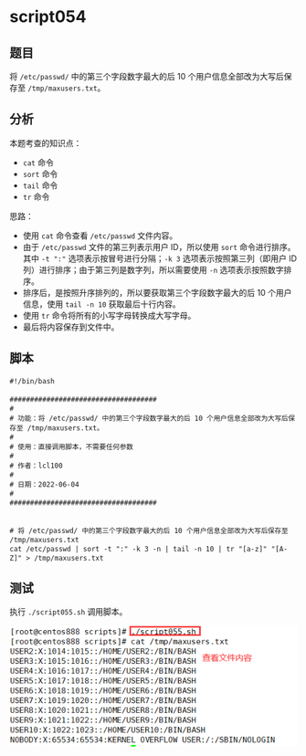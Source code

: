 # script054 
## 题目

将 `/etc/passwd/` 中的第三个字段数字最大的后 10 个用户信息全部改为大写后保存至 `/tmp/maxusers.txt`。





## 分析

本题考查的知识点：

- `cat` 命令
- `sort` 命令
- `tail` 命令
- `tr` 命令

思路：

- 使用 `cat` 命令查看 `/etc/passwd` 文件内容。
- 由于 `/etc/passwd` 文件的第三列表示用户 ID，所以使用 `sort` 命令进行排序。其中 `-t ":"` 选项表示按冒号进行分隔；`-k 3` 选项表示按照第三列（即用户 ID 列）进行排序；由于第三列是数字列，所以需要使用 `-n` 选项表示按照数字排序。
- 排序后，是按照升序排列的，所以要获取第三个字段数字最大的后 10 个用户信息，使用 `tail -n 10` 获取最后十行内容。
- 使用 `tr` 命令将所有的小写字母转换成大写字母。
- 最后将内容保存到文件中。





## 脚本

```shell
#!/bin/bash

####################################
#
# 功能：将 /etc/passwd/ 中的第三个字段数字最大的后 10 个用户信息全部改为大写后保存至 /tmp/maxusers.txt。
#
# 使用：直接调用脚本，不需要任何参数
#
# 作者：lcl100
#
# 日期：2022-06-04
#
####################################


# 将 /etc/passwd/ 中的第三个字段数字最大的后 10 个用户信息全部改为大写后保存至 /tmp/maxusers.txt
cat /etc/passwd | sort -t ":" -k 3 -n | tail -n 10 | tr "[a-z]" "[A-Z]" > /tmp/maxusers.txt
```





## 测试

执行 `./script055.sh` 调用脚本。

![image-20220605132219266](image-script055/image-20220605132219266.png)

